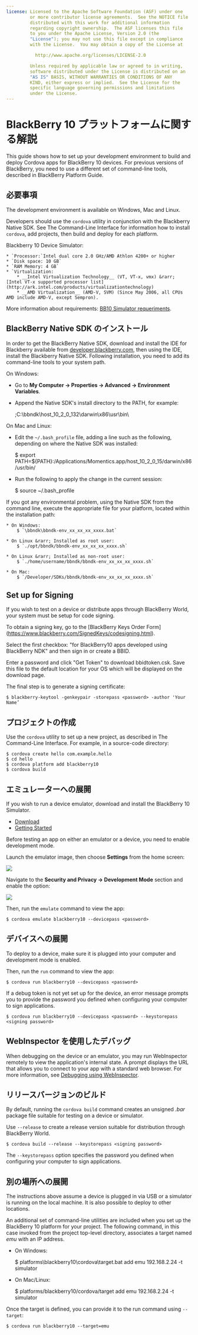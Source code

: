 ```yaml
---
license: Licensed to the Apache Software Foundation (ASF) under one
         or more contributor license agreements.  See the NOTICE file
         distributed with this work for additional information
         regarding copyright ownership.  The ASF licenses this file
         to you under the Apache License, Version 2.0 (the
         "License"); you may not use this file except in compliance
         with the License.  You may obtain a copy of the License at

           http://www.apache.org/licenses/LICENSE-2.0

         Unless required by applicable law or agreed to in writing,
         software distributed under the License is distributed on an
         "AS IS" BASIS, WITHOUT WARRANTIES OR CONDITIONS OF ANY
         KIND, either express or implied.  See the License for the
         specific language governing permissions and limitations
         under the License.
---
```


# BlackBerry 10 プラットフォームに関する解説

This guide shows how to set up your development environment to build
and deploy Cordova apps for BlackBerry 10 devices.  For previous
versions of BlackBerry, you need to use a different set of
command-line tools, described in BlackBerry Platform Guide.

## 必要事項

The development environment is available on Windows, Mac and Linux.

Developers should use the `cordova` utility in conjunction with the
Blackberry Native SDK.  See The Command-Line Interface for information
how to install `cordova`, add projects, then build and deploy for each
platform.

Blackberry 10 Device Simulator:

	* `Processor:`Intel dual core 2.0 GHz/AMD Athlon 4200+ or higher
	* `Disk space: 10 GB`
	* `RAM Memory: 4 GB`
	* `Virtualization:
		* __Intel Virtualization Technology__ (VT, VT-x, vmx) &rarr; [Intel VT-x supported processor list](http://ark.intel.com/products/virtualizationtechnology)
		* __AMD Virtualization__ (AMD-V, SVM) (Since May 2006, all CPUs AMD include AMD-V, except Sempron).
	
More information about requirements: [BB10 Simulator requeriments](http://developer.blackberry.com/devzone/develop/simulator/simulator_systemrequirements.html).

## BlackBerry Native SDK のインストール

In order to get the BlackBerry Native SDK, download and install the IDE for Blackberry available from
[developer.blackberry.com](http://developer.blackberry.com/native/download/), then using the IDE, install the Blackberry Native SDK.
Following installation, you need to add its command-line tools to your
system path.

On Windows:

* Go to __My Computer &rarr; Properties &rarr; Advanced &rarr; Environment Variables__.

* Append the Native SDK's install directory to the PATH, for example:

    ;C:\bbndk\host_10_2_0_132\darwin\x86\usr\bin\

On Mac and Linux:

* Edit the `~/.bash_profile` file, adding a line such as the
  following, depending on where the Native SDK was installed:

    $ export PATH=${PATH}:/Applications/Momentics.app/host_10_2_0_15/darwin/x86/usr/bin/

* Run the following to apply the change in the current session:

    $ source ~/.bash_profile

If you got any environmental problem, using the Native SDK from the command line, execute the appropriate file for your platform, located within the installation path:

	* On Windows:
		$ `\bbndk\bbndk-env_xx_xx_xx_xxxx.bat`

	* On Linux &rarr; Installed as root user:
		$ `./opt/bbndk/bbndk-env_xx_xx_xx_xxxx.sh`
		
	* On Linux &rarr; Installed as non-root user:
		$ `./home/username/bbndk/bbndk-env_xx_xx_xx_xxxx.sh`
	
	* On Mac:
		$ `/Developer/SDKs/bbndk/bbndk-env_xx_xx_xx_xxxx.sh`

	
## Set up for Signing

If you wish to test on a device or distribute apps through BlackBerry
World, your system must be setup for code signing.

To obtain a signing key, go to the [BlackBerry Keys Order Form] (https://www.blackberry.com/SignedKeys/codesigning.html).

Select the first checkbox: "for BlackBerry10 apps developed using BlackBerry
NDK" and then sign in or create a BBID.

Enter a password and click "Get Token" to download bbidtoken.csk. Save this
file to the default location for your OS which will be displayed on the
download page.

The final step is to generate a signing certificate:

    $ blackberry-keytool -genkeypair -storepass <password> -author 'Your Name’

## プロジェクトの作成

Use the `cordova` utility to set up a new project, as described in The
Command-Line Interface. For example, in a source-code directory:

    $ cordova create hello com.example.hello
    $ cd hello
    $ cordova platform add blackberry10
    $ cordova build

## エミュレーターへの展開

If you wish to run a device emulator, download and install the
BlackBerry 10 Simulator.

* [Download](http://developer.blackberry.com/native/download/)
* [Getting Started](http://developer.blackberry.com/devzone/develop/simulator/blackberry_10_simulator_start.html)

Before testing an app on either an emulator or a device, you need to
enable development mode.

Launch the emulator image, then choose __Settings__ from the home screen:

![](img/guide/platforms/blackberry10/bb_home.png)

Navigate to the __Security and Privacy &rarr; Development Mode__
section and enable the option:

![](img/guide/platforms/blackberry10/bb_devel.png)

Then, run the `emulate` command to view the app:

    $ cordova emulate blackberry10 --devicepass <password>

## デバイスへの展開

To deploy to a device, make sure it is plugged into your computer and
development mode is enabled.

Then, run the `run` command to view the app:

    $ cordova run blackberry10 --devicepass <password>

If a debug token is not yet set up for the device, an error message
prompts you to provide the password you defined when configuring your
computer to sign applications.

    $ cordova run blackberry10 --devicepass <password> --keystorepass <signing password>

## WebInspector を使用したデバッグ

When debugging on the device or an emulator, you may run WebInspector
remotely to view the application's internal state.  A prompt displays
the URL that allows you to connect to your app with a standard web
browser.  For more information, see
[Debugging using WebInspector](http://developer.blackberry.com/html5/documentation/web_inspector_overview_1553586_11.html).

## リリースバージョンのビルド

By default, running the `cordova build` command creates an unsigned
_.bar_ package file suitable for testing on a device or simulator.

Use `--release` to create a release version suitable for distribution
through BlackBerry World.

    $ cordova build --release --keystorepass <signing password>

The `--keystorepass` option specifies the password you defined when
configuring your computer to sign applications.


## 別の場所への展開

The instructions above assume a device is plugged in via USB or a
simulator is running on the local machine. It is also possible to
deploy to other locations.

An additional set of command-line utilities are included when you set
up the BlackBerry 10 platform for your project.  The following
command, in this case invoked from the project top-level directory,
associates a target named _emu_ with an IP address.

* On Windows:

    $ platforms\blackberry10\cordova\target.bat add emu 192.168.2.24 -t simulator

* On Mac/Linux:

    $ platforms/blackberry10/cordova/target add emu 192.168.2.24 -t simulator

Once the target is defined, you can provide it to the run command using
`--target`:

    $ cordova run blackberry10 --target=emu
